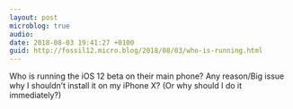 ```yaml
---
layout: post
microblog: true
audio: 
date: 2018-08-03 19:41:27 +0100
guid: http://fossil12.micro.blog/2018/08/03/who-is-running.html
---
```

Who is running the iOS 12 beta on their main phone? Any reason/Big issue why I shouldn’t install it on my iPhone X? (Or why should I do it immediately?)
